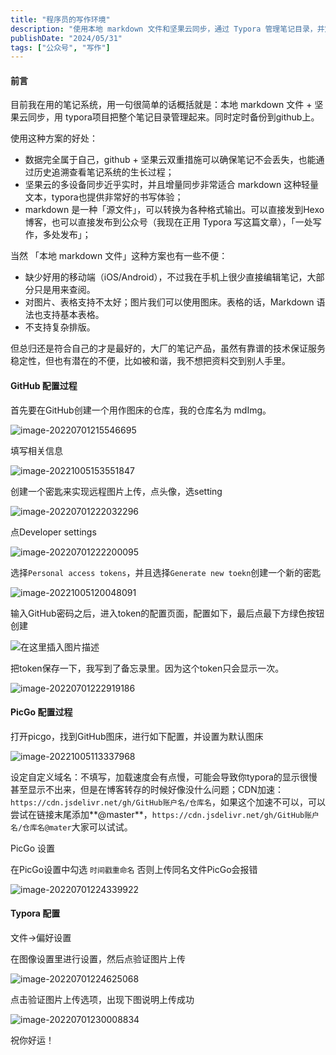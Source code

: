 ```yaml
---
title: "程序员的写作环境"
description: "使用本地 markdown 文件和坚果云同步，通过 Typora 管理笔记目录，并定期备份到 GitHub，确保数据安全和易访问性。"
publishDate: "2024/05/31"
tags: ["公众号", "写作"]
---
```


#### 前言

目前我在用的笔记系统，用一句很简单的话概括就是：本地 markdown 文件 + 坚果云同步，用 typora项目把整个笔记目录管理起来。同时定时备份到github上。

使用这种方案的好处：

- 数据完全属于自己，github + 坚果云双重措施可以确保笔记不会丢失，也能通过历史追溯查看笔记系统的生长过程；
- 坚果云的多设备同步近乎实时，并且增量同步非常适合 markdown 这种轻量文本，typora也提供非常好的书写体验；
- markdown 是一种「源文件」，可以转换为各种格式输出。可以直接发到Hexo 博客，也可以直接发布到公众号（我现在正用 Typora 写这篇文章），「一处写作，多处发布」；

当然 「本地 markdown 文件」这种方案也有一些不便：

- 缺少好用的移动端（iOS/Android），不过我在手机上很少直接编辑笔记，大部分只是用来查阅。
- 对图片、表格支持不太好；图片我们可以使用图床。表格的话，Markdown 语法也支持基本表格。
- 不支持复杂排版。

但总归还是符合自己的才是最好的，大厂的笔记产品，虽然有靠谱的技术保证服务稳定性，但也有潜在的不便，比如被和谐，我不想把资料交到别人手里。

#### GitHub 配置过程

首先要在GitHub创建一个用作图床的仓库，我的仓库名为 mdImg。

![image-20220701215546695](https://cdn.jsdelivr.net/gh/suyuncong/mdImg/md/image/202208162242367.png)

填写相关信息

![image-20221005153551847](https://cdn.jsdelivr.net/gh/suyuncong/mdImg@master/md/image2022/202210051535971.png)

创建一个密匙来实现远程图片上传，点头像，选setting

![image-20220701222032296](https://cdn.jsdelivr.net/gh/suyuncong/mdImg/md/image/202208162242236.png)

点Developer settings

![image-20220701222200095](https://cdn.jsdelivr.net/gh/suyuncong/mdImg/md/image/202208162242394.png)

选择`Personal access tokens`，并且选择`Generate new toekn`创建一个新的密匙

![image-20221005120048091](https://cdn.jsdelivr.net/gh/suyuncong/mdImg@master/md/image2022/202210051200175.png)

输入GitHub密码之后，进入token的配置页面，配置如下，最后点最下方绿色按钮创建

![在这里插入图片描述](https://cdn.jsdelivr.net/gh/suyuncong/mdImg/md/image/202208162242857.png)

把token保存一下，我写到了备忘录里。因为这个token只会显示一次。

![image-20220701222919186](https://cdn.jsdelivr.net/gh/suyuncong/mdImg/md/image/202208162242224.png)

#### PicGo 配置过程

打开picgo，找到GitHub图床，进行如下配置，并设置为默认图床

![image-20221005113337968](https://cdn.jsdelivr.net/gh/suyuncong/mdImg/md/image2022/202210051133055.png)

设定自定义域名：不填写，加载速度会有点慢，可能会导致你typora的显示很慢甚至显示不出来，但是在博客转存的时候好像没什么问题；CDN加速：`https://cdn.jsdelivr.net/gh/GitHub账户名/仓库名`，如果这个加速不可以，可以尝试在链接末尾添加**@master**，`https://cdn.jsdelivr.net/gh/GitHub账户名/仓库名@mater`大家可以试试。

PicGo 设置

在PicGo设置中勾选 `时间戳重命名` 否则上传同名文件PicGo会报错

![image-20220701224339922](https://cdn.jsdelivr.net/gh/suyuncong/mdImg/md/image/202208162243103.png)

#### Typora 配置

文件->偏好设置

在图像设置里进行设置，然后点验证图片上传

![image-20220701224625068](https://cdn.jsdelivr.net/gh/suyuncong/mdImg/md/image/202208162243505.png)

点击验证图片上传选项，出现下图说明上传成功

![image-20220701230008834](https://cdn.jsdelivr.net/gh/suyuncong/mdImg/md/image/202208162243181.png)

祝你好运！